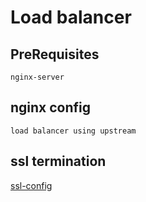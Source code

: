 # Load balancer
## PreRequisites<br/>
   `nginx-server`

## nginx config
   `load balancer using upstream`
   
## ssl termination
   [ssl-config](https://github.com/smilysyndrella/nginx-conf/tree/master/ssl)
